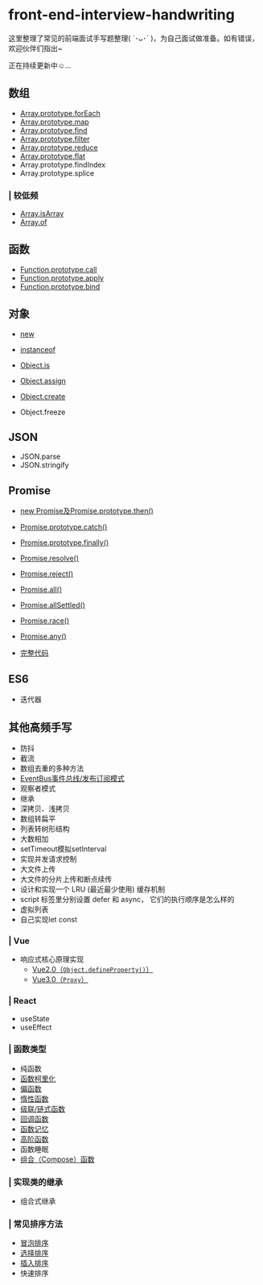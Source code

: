 # front-end-interview-handwriting
这里整理了常见的前端面试手写题整理( ´･ᴗ･` )，为自己面试做准备。如有错误，欢迎伙伴们指出~

正在持续更新中☺️...

## 数组
- [Array.prototype.forEach](https://github.com/luoxy0518/front-end-interview-handwriting/blob/main/array/forEach.md)
- [Array.prototype.map](https://github.com/luoxy0518/front-end-interview-handwriting/blob/main/array/map.md)
- [Array.prototype.find](https://github.com/luoxy0518/front-end-interview-handwriting/blob/main/array/find.md)
- [Array.prototype.filter](https://github.com/luoxy0518/front-end-interview-handwriting/blob/main/array/filter.md)
- [Array.prototype.reduce](https://github.com/luoxy0518/front-end-interview-handwriting/blob/main/array/reduce.md)
- [Array.prototype.flat](https://github.com/luoxy0518/front-end-interview-handwriting/blob/main/array/flat.md) 
- Array.prototype.findIndex   
- Array.prototype.splice 

### | 较低频
- [Array.isArray](https://github.com/luoxy0518/front-end-interview-handwriting/blob/main/array/Array.isArray.md)
- [Array.of](https://github.com/luoxy0518/front-end-interview-handwriting/blob/main/array/Array.of.md)

## 函数
- [Function.prototype.call](https://github.com/luoxy0518/front-end-interview-handwriting/blob/main/function/call.md)
- [Function.prototype.apply](https://github.com/luoxy0518/front-end-interview-handwriting/blob/main/function/apply.md)
- [Function.prototype.bind](https://github.com/luoxy0518/front-end-interview-handwriting/blob/main/function/bind.md)

## 对象
- [new](https://github.com/luoxy0518/front-end-interview-handwriting/blob/main/object/new.md)
- [instanceof](https://github.com/luoxy0518/front-end-interview-handwriting/blob/main/object/instanceof.md)

- [Object.is](https://github.com/luoxy0518/front-end-interview-handwriting/blob/main/object/Object.is.md)
- [Object.assign](https://github.com/luoxy0518/front-end-interview-handwriting/blob/main/object/Object.assign.md)
- [Object.create](https://github.com/luoxy0518/front-end-interview-handwriting/blob/main/object/Object.create.md)
- Object.freeze


## JSON
- JSON.parse
- JSON.stringify

## Promise
- [new Promise及Promise.prototype.then()](https://github.com/luoxy0518/front-end-interview-handwriting/blob/main/promise/README.md#实现Promise)
- [Promise.prototype.catch()](https://github.com/luoxy0518/front-end-interview-handwriting/blob/main/promise/README.md#实现promiseprototypecatch)
- [Promise.prototype.finally()](https://github.com/luoxy0518/front-end-interview-handwriting/blob/main/promise/README.md#实现promiseprototypefinally)
- [Promise.resolve()](https://github.com/luoxy0518/front-end-interview-handwriting/blob/main/promise/README.md#实现promiseresolve)
- [Promise.reject()](https://github.com/luoxy0518/front-end-interview-handwriting/blob/main/promise/README.md#实现promisereject)
- [Promise.all()](https://github.com/luoxy0518/front-end-interview-handwriting/blob/main/promise/README.md#实现promiseall)
- [Promise.allSettled()](https://github.com/luoxy0518/front-end-interview-handwriting/blob/main/promise/README.md#实现promiseallSettled)
- [Promise.race()](https://github.com/luoxy0518/front-end-interview-handwriting/blob/main/promise/README.md#实现promiserace)
- [Promise.any()](https://github.com/luoxy0518/front-end-interview-handwriting/blob/main/promise/README.md#实现promiseany)

- [完整代码](https://github.com/luoxy0518/front-end-interview-handwriting/blob/main/promise/index.js)
## ES6
- 迭代器


## 其他高频手写
- 防抖
- 截流
- 数组去重的多种方法
- [EventBus事件总线/发布订阅模式](https://github.com/luoxy0518/front-end-interview-handwriting/blob/main/high-frequency/eventEmitter.md)
- 观察者模式
- 继承
- 深拷贝、浅拷贝
- 数组转扁平
- 列表转树形结构
- 大数相加
- setTimeout模拟setInterval
- 实现并发请求控制
- 大文件上传
- 大文件的分片上传和断点续传
- 设计和实现一个 LRU (最近最少使用) 缓存机制
- script 标签里分别设置 defer 和 async， 它们的执行顺序是怎么样的
- 虚拟列表
- 自己实现let const
### | Vue  
- 响应式核心原理实现
    - [Vue2.0（`Object.defineProperty()`）](https://github.com/luoxy0518/front-end-interview-handwriting/blob/main/vue/Vue2.0-defineProperty.md)
    - [Vue3.0（`Proxy`）](https://github.com/luoxy0518/front-end-interview-handwriting/blob/main/vue/Vue3.0-reactive.md)
### | React
- useState
- useEffect
### | 函数类型
- 纯函数
- [函数柯里化](https://github.com/luoxy0518/front-end-interview-handwriting/blob/main/functional-programming/curry.md)
- [偏函数](https://github.com/luoxy0518/front-end-interview-handwriting/blob/main/functional-programming/partial-function.md)
- [惰性函数](https://github.com/luoxy0518/front-end-interview-handwriting/blob/main/functional-programming/lazy-function.md)
- [级联/链式函数](https://github.com/luoxy0518/front-end-interview-handwriting/blob/main/functional-programming/chain-function.md)
- [回调函数](https://github.com/luoxy0518/front-end-interview-handwriting/blob/main/functional-programming/callback-function.md)
- [函数记忆](https://github.com/luoxy0518/front-end-interview-handwriting/blob/main/functional-programming/memory-function.md)
- [高阶函数](https://github.com/luoxy0518/front-end-interview-handwriting/blob/main/functional-programming/higher-order-function.md)
- 函数睡眠
- [组合（Compose）函数](https://github.com/luoxy0518/front-end-interview-handwriting/blob/main/functional-programming/compose-function.md)

### | 实现类的继承
- 组合式继承

### | 常见排序方法
- [冒泡排序](https://github.com/luoxy0518/front-end-interview-handwriting/blob/main/sorting-algorithm/bubble-sort.md)
- [选择排序](https://github.com/luoxy0518/front-end-interview-handwriting/blob/main/sorting-algorithm/selection-sort.md)
- [插入排序](https://github.com/luoxy0518/front-end-interview-handwriting/blob/main/sorting-algorithm/insertion-sort.md)
- 快速排序
